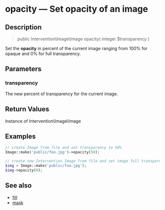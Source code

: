 # opacity — Set opacity of an image

## Description

> public Intervention\Image\Image opacity( integer $transparency )

Set the **opacity** in percent of the current image ranging from 100% for opaque and 0% for full transparency.

## Parameters

### transparency
The new percent of transparency for the current image.


## Return Values
Instance of Intervention\Image\Image

## Examples

```php
// create Image from file and set transparency to 50%
Image::make('public/foo.jpg')->opacity(50);

// create new Intervention Image from file and set image full transparent
$img = Image::make('public/foo.jpg');
$img->opacity(0);
```

## See also

- [fill](/api/fill)
- [mask](/api/mask)
